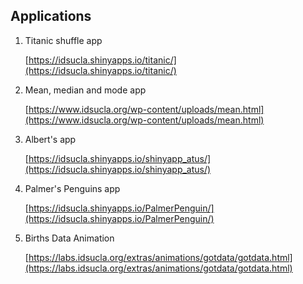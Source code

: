 ## **Applications**

1. Titanic shuffle app 

    [https://idsucla.shinyapps.io/titanic/](https://idsucla.shinyapps.io/titanic/)

2. Mean, median and mode app 

    [https://www.idsucla.org/wp-content/uploads/mean.html](https://www.idsucla.org/wp-content/uploads/mean.html)

3. Albert's app 

    [https://idsucla.shinyapps.io/shinyapp_atus/](https://idsucla.shinyapps.io/shinyapp_atus/)

4. Palmer's Penguins app 

    [https://idsucla.shinyapps.io/PalmerPenguin/](https://idsucla.shinyapps.io/PalmerPenguin/)

5. Births Data Animation

    [https://labs.idsucla.org/extras/animations/gotdata/gotdata.html](https://labs.idsucla.org/extras/animations/gotdata/gotdata.html)